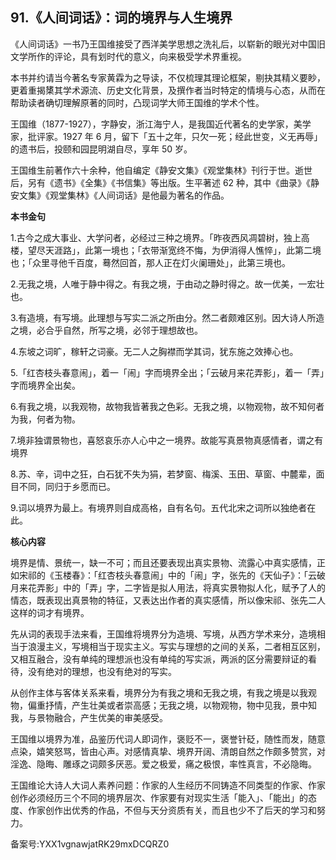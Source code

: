 ## 91.《人间词话》：词的境界与人生境界
《人间词话》一书乃王国维接受了西洋美学思想之洗礼后，以崭新的眼光对中国旧文学所作的评论，具有划时代的意义，向来极受学术界重视。


本书并约请当今著名专家黄霖为之导读，不仅梳理其理论框架，剔抉其精义要眇，更着重揭橥其学术源流、历史文化背景，及撰作者当时特定的情境与心态，从而在帮助读者确切理解原著的同时，凸现词学大师王国维的学术个性。


王国维（1877-1927），字静安，浙江海宁人，是我国近代著名的史学家，美学家，批评家。1927 年 6 月，留下「五十之年，只欠一死；经此世变，义无再辱」的遗书后，投颐和园昆明湖自尽，享年 50 岁。


王国维生前著作六十余种，他自编定《静安文集》《观堂集林》刊行于世。逝世后，另有《遗书》《全集》《书信集》等出版。生平著述 62 种，其中《曲录》《静安文集》《观堂集林》《人间词话》是他最为著名的作品。


**本书金句**


1.古今之成大事业、大学问者，必经过三种之境界。「昨夜西风凋碧树，独上高楼，望尽天涯路」，此第一境也；「衣带渐宽终不悔，为伊消得人憔悴」，此第二境也；「众里寻他千百度，蓦然回首，那人正在灯火阑珊处」，此第三境也。


2.无我之境，人唯于静中得之。有我之境，于由动之静时得之。故一优美，一宏壮也。


3.有造境，有写境。此理想与写实二派之所由分。然二者颇难区别。因大诗人所造之境，必合乎自然，所写之境，必邻于理想故也。


4.东坡之词旷，稼轩之词豪。无二人之胸襟而学其词，犹东施之效捧心也。


5.「红杏枝头春意闹」，着一「闹」字而境界全出；「云破月来花弄影」，着一「弄」字而境界全出矣。


6.有我之境，以我观物，故物我皆著我之色彩。无我之境，以物观物，故不知何者为我，何者为物。


7.境非独谓景物也，喜怒哀乐亦人心中之一境界。故能写真景物真感情者，谓之有境界


8.苏、辛，词中之狂，白石犹不失为狷，若梦窗、梅溪、玉田、草窗、中麓辈，面目不同，同归于乡愿而已。


9.词以境界为最上。有境界则自成高格，自有名句。五代北宋之词所以独绝者在此。


**核心内容**


境界是情、景统一，缺一不可；而且还要表现出真实景物、流露心中真实感情，正如宋祁的《玉楼春》：「红杏枝头春意闹」中的「闹」字，张先的《天仙子》：「云破月来花弄影」中的「弄」字，二字皆是拟人用法，将真实景物拟人化，赋予了人的情态，既表现出真景物的特征，又表达出作者的真实感情，所以像宋祁、张先二人这样的词才有境界。


先从词的表现手法来看，王国维将境界分为造境、写境，从西方学术来分，造境相当于浪漫主义，写境相当于现实主义。写实与理想的之间的关系，二者相互区别，又相互融合，没有单纯的理想派也没有单纯的写实派，两派的区分需要辩证的看待，没有绝对的理想，也没有绝对的写实。


从创作主体与客体关系来看，境界分为有我之境和无我之境，有我之境是以我观物，偏重抒情，产生壮美或者崇高感；无我之境，以物观物，物中见我，景中知我，与景物融合，产生优美的审美感受。


王国维以境界为准，品鉴历代词人即词作，褒贬不一，褒誉针砭，随性而发，随意点染，嬉笑怒骂，皆由心声。对感情真挚、境界开阔、清朗自然之作颇多赞赏，对淫逸、隐晦、雕琢之词颇多厌恶。爱之极爱，痛之极恨，率性真言，不必隐晦。


王国维论大诗人大词人素养问题：作家的人生经历不同铸造不同类型的作家、作家创作必须经历三个不同的境界层次、作家要有对现实生活「能入」、「能出」的态度、作家创作出优秀的作品，不但与天分资质有关，而且也少不了后天的学习和努力。


备案号:YXX1vgnawjatRK29mxDCQRZ0

